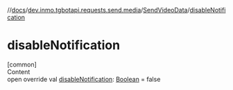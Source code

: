 //[docs](../../../index.md)/[dev.inmo.tgbotapi.requests.send.media](../index.md)/[SendVideoData](index.md)/[disableNotification](disable-notification.md)



# disableNotification  
[common]  
Content  
open override val [disableNotification](disable-notification.md): [Boolean](https://kotlinlang.org/api/latest/jvm/stdlib/kotlin/-boolean/index.html) = false  



